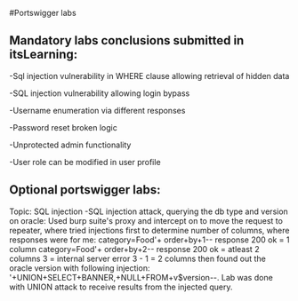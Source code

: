 #Portswigger labs

## Mandatory labs conclusions submitted in itsLearning:

-Sql injection vulnerability in WHERE clause allowing retrieval of hidden data

-SQL injection vulnerability allowing login bypass

-Username enumeration via different responses

-Password reset broken logic

-Unprotected admin functionality

-User role can be modified in user profile


## Optional portswigger labs:
Topic: SQL injection
-SQL injection attack, querying the db type and version on oracle:
Used burp suite's proxy and intercept on to move the request to repeater, where tried injections first to determine number of columns, where responses were for me:
category=Food'+ order+by+1--  response 200 ok = 1 column
category=Food'+ order+by+2-- response 200 ok = atleast 2 columns
3 = internal server error
3 - 1 = 2 columns
then found out the oracle version with following injection: '+UNION+SELECT+BANNER,+NULL+FROM+v$version--.
Lab was done with UNION attack to receive results from the injected query.
